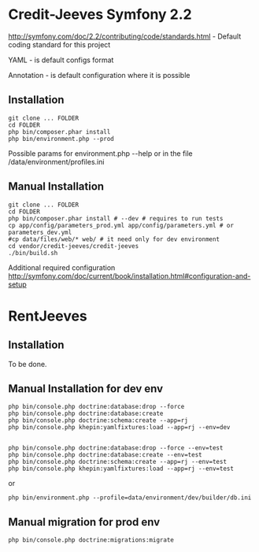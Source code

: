 Credit-Jeeves Symfony 2.2
========================

http://symfony.com/doc/2.2/contributing/code/standards.html - Default coding standard for this project

YAML - is default configs format

Annotation - is default configuration where it is possible

Installation
------------

```
git clone ... FOLDER
cd FOLDER
php bin/composer.phar install
php bin/environment.php --prod
```

Possible params for environment.php --help or in the file /data/environment/profiles.ini


Manual Installation
------------

```
git clone ... FOLDER
cd FOLDER
php bin/composer.phar install # --dev # requires to run tests
cp app/config/parameters_prod.yml app/config/parameters.yml # or parameters_dev.yml
#cp data/files/web/* web/ # it need only for dev environment
cd vendor/credit-jeeves/credit-jeeves
./bin/build.sh

```

Additional required configuration
http://symfony.com/doc/current/book/installation.html#configuration-and-setup

RentJeeves
==========

Installation
------------

To be done.

Manual Installation for dev env
-------------------------------

```
php bin/console.php doctrine:database:drop --force
php bin/console.php doctrine:database:create
php bin/console.php doctrine:schema:create --app=rj
php bin/console.php khepin:yamlfixtures:load --app=rj --env=dev


php bin/console.php doctrine:database:drop --force --env=test
php bin/console.php doctrine:database:create --env=test
php bin/console.php doctrine:schema:create --app=rj --env=test
php bin/console.php khepin:yamlfixtures:load --app=rj --env=test
```

or

```
php bin/environment.php --profile=data/environment/dev/builder/db.ini
```


Manual migration for prod env
-------------------------------

```
php bin/console.php doctrine:migrations:migrate
```
